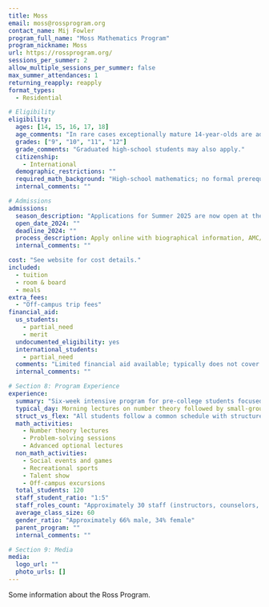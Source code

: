 ```yaml
---
title: Moss
email: moss@rossprogram.org
contact_name: Mij Fowler
program_full_name: "Moss Mathematics Program"
program_nickname: Moss
url: https://rossprogram.org/
sessions_per_summer: 2
allow_multiple_sessions_per_summer: false
max_summer_attendances: 1
returning_reapply: reapply
format_types:
  - Residential

# Eligibility
eligibility:
  ages: [14, 15, 16, 17, 18]
  age_comments: "In rare cases exceptionally mature 14-year-olds are admitted."
  grades: ["9", "10", "11", "12"]
  grade_comments: "Graduated high-school students may also apply."
  citizenship:
    - International
  demographic_restrictions: ""
  required_math_background: "High-school mathematics; no formal prerequisites beyond motivation in number theory."
  internal_comments: ""

# Admissions
admissions:
  season_description: "Applications for Summer 2025 are now open at the online portal."
  open_date_2024: ""
  deadline_2024: ""
  process_description: Apply online with biographical information, AMC/AIME scores, written solutions to math problems, and essays; applications are evaluated via blind pairwise comparisons.
  internal_comments: ""

cost: "See website for cost details."
included:
  - tuition
  - room & board
  - meals
extra_fees:
  - "Off-campus trip fees"
financial_aid:
  us_students:
    - partial_need
    - merit
  undocumented_eligibility: yes
  international_students:
    - partial_need
  comments: "Limited financial aid available; typically does not cover travel expenses."
  internal_comments: ""

# Section 8: Program Experience
experience:
  summary: "Six-week intensive program for pre-college students focused on deep exploration of number theory."
  typical_day: Morning lectures on number theory followed by small-group discussions, self-study, optional lectures, and evening academic or social events.
  struct_vs_flex: "All students follow a common schedule with structured lectures and flexible study blocks."
  math_activities:
    - Number theory lectures
    - Problem-solving sessions
    - Advanced optional lectures
  non_math_activities:
    - Social events and games
    - Recreational sports
    - Talent show
    - Off-campus excursions
  total_students: 120
  staff_student_ratio: "1:5"
  staff_roles_count: "Approximately 30 staff (instructors, counselors, administrators)"
  average_class_size: 60
  gender_ratio: "Approximately 66% male, 34% female"
  parent_program: ""
  internal_comments: ""

# Section 9: Media
media:
  logo_url: ""
  photo_urls: []
---
```


Some information about the Ross Program.
